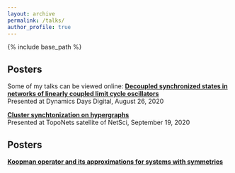 ```yaml
---
layout: archive
permalink: /talks/
author_profile: true
---
```



{% include base_path %}
## **Posters**

Some of my talks can be viewed online:
[**Decoupled synchronized states in networks of linearly coupled limit cycle oscillators**](https://www.youtube.com/watch?v=mK6zIaPjvtY&t=21s&ab_channel=DynamicsDaysDigital2020)<br>
Presented at Dynamics Days Digital, August 26, 2020

[**Cluster synchtonization on hypergraphs**](https://www.youtube.com/watch?v=SXo_vZtmC_Q&t=4s&ab_channel=AnastasiyaSalova)<br>
Presented at TopoNets satellite of NetSci, September 19, 2020

## **Posters**

<a href='http://asalova.github.io/files/DDays_2019.pdf'>**Koopman
operator and its approximations for systems with symmetries**</a>